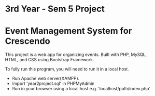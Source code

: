 # 3rd Year - Sem 5 Project
# Event Management System for Crescendo

<p>
This project is a web app for organizing events. Built with PHP, MySQL, HTML, and CSS using Bootstrap Framework.
<p>
To fully run this program, you will need to run it in a local host.
<ul>
<li>Run Apache web server(XAMPP).</li>
<li>Import 'year2project.sql' in PHPMyAdmin</li>
<li>Run in your browser using a local host e.g. 'localhost/path/index.php'
</ul>
